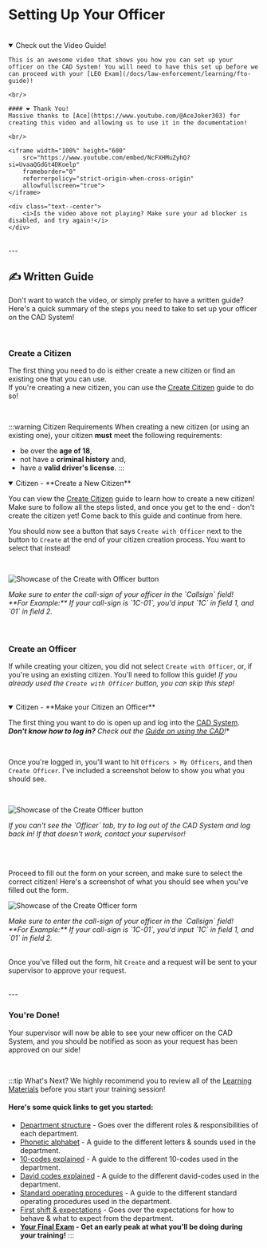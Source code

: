# Setting Up Your Officer

<br/>

<details open>
  <summary>Check out the Video Guide!</summary>

    This is an awesome video that shows you how you can set up your officer on the CAD System! You will need to have this set up before we can proceed with your [LEO Exam](/docs/law-enforcement/learning/fto-guide)!

    <br/>

    #### ❤️ Thank You!
    Massive thanks to [Ace](https://www.youtube.com/@AceJoker303) for creating this video and allowing us to use it in the documentation!

    <br/>

    <iframe width="100%" height="600"
        src="https://www.youtube.com/embed/NcFXHMuZyhQ?si=UvaaQGdGt4DKoelp"
        frameborder="0"
        referrerpolicy="strict-origin-when-cross-origin"
        allowfullscreen="true">
    </iframe>

    <div class="text--center">
        <i>Is the video above not playing? Make sure your ad blocker is disabled, and try again!</i>
    </div>
</details>

<br/>
---
<br/>

## ✍️ Written Guide

Don't want to watch the video, or simply prefer to have a written guide? Here's a quick summary of the steps you need to take to set up your officer on the CAD System!

<br/>

### Create a Citizen

The first thing you need to do is either create a new citizen or find an existing one that you can use.<br/>
If you're creating a new citizen, you can use the [Create Citizen](/docs/your-characters/creating) guide to do so!

<br/>

:::warning Citizen Requirements
When creating a new citizen (or using an existing one), your citizen **must** meet the following requirements:
  - be over the **age of 18**,
  - not have a **criminal history** and,
  - have a **valid driver's license**.
:::

<details open>
  <summary>Citizen - **Create a New Citizen**</summary>

  You can view the [Create Citizen](/docs/your-characters/creating) guide to learn how to create a new citizen! Make sure to follow all the steps listed, and once you get to the end - don't create the citizen yet! Come back to this guide and continue from here.

  You should now see a button that says `Create with Officer` next to the button to `Create` at the end of your citizen creation process. You want to select that instead!

  <br/>

  ![Showcase of the Create with Officer button](/imgs/citizen-setting-up-with-officer.png)

  <div class="text--center">
    <i>Make sure to enter the call-sign of your officer in the `Callsign` field!<br/></i>
    <i>**For Example:** If your call-sign is `1C-01`, you'd input `1C` in field 1, and `01` in field 2.</i> 
  </div>
</details>

<br/>

<br/>

### Create an Officer

If while creating your citizen, you did not select `Create with Officer`, or, if you're using an existing citizen. You'll need to follow this guide!
*If you already used the `Create with Officer` button, you can skip this step!*

<br/>

<details open>
  <summary>Citizen - **Make your Citizen an Officer**</summary>

  The first thing you want to do is open up and log into the [CAD System](https://cad.kcdojrp.com/).<br/>
  ***Don't know how to log in?** Check out the [Guide on using the CAD](/docs/the-cad/the-cad)!**

  <br/>

  Once you're logged in, you'll want to hit `Officers > My Officers`, and then `Create Officer`. I've included a screenshot below to show you what you should see.

  <br/>

  ![Showcase of the Create Officer button](/imgs/find-create-officer.png)

  <div class="text--center">
    <i>If you can't see the `Officer` tab, try to log out of the CAD System and log back in! If that doesn't work, contact your supervisor!</i>
  </div>

  <br/><br/>

  Proceed to fill out the form on your screen, and make sure to select the correct citizen! Here's a screenshot of what you should see when you've filled out the form.

  ![Showcase of the Create Officer form](/imgs/create-officer-example.png)

  <div class="text--center">
    <i>Make sure to enter the call-sign of your officer in the `Callsign` field!<br/></i>
    <i>**For Example:** If your call-sign is `1C-01`, you'd input `1C` in field 1, and `01` in field 2.</i> 
  </div>

  <br/>

  Once you've filled out the form, hit `Create` and a request will be sent to your supervisor to approve your request.
</details>

<br/>
---
<br/>

### You're Done!

Your supervisor will now be able to see your new officer on the CAD System, and you should be notified as soon as your request has been approved on our side!

<br/>

:::tip What's Next?
We highly recommend you to review all of the [Learning Materials](/docs/category/learning-leo) before you start your training session!

#### Here's some quick links to get you started:
  - [Department structure](/docs/law-enforcement/learning/structure) - Goes over the different roles & responsibilities of each department.
  - [Phonetic alphabet](/docs/law-enforcement/learning/alphabet) - A guide to the different letters & sounds used in the department.
  - [10-codes explained](/docs/law-enforcement/learning/ten-codes) - A guide to the different 10-codes used in the department.
  - [David codes explained](/docs/law-enforcement/learning/d-codes) - A guide to the different david-codes used in the department.
  - [Standard operating procedures](/docs/law-enforcement/learning/sop) - A guide to the different standard operating procedures used in the department.
  - [First shift & expectations](/docs/law-enforcement/learning/first-shift) - Goes over the expectations for how to behave & what to expect from the department.
  - **[Your Final Exam](/docs/law-enforcement/learning/fto-guide) - Get an early peak at what you'll be doing during your training!**
:::
